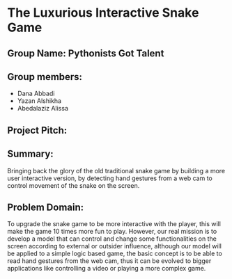 # The Luxurious Interactive Snake Game


## Group Name:  Pythonists Got Talent

## Group members: 

* Dana Abbadi
* Yazan Alshikha 
* Abedalaziz Alissa
  

## Project Pitch:

## Summary:

Bringing back the glory of the old traditional snake game  by building a more user interactive version, by detecting hand gestures from a web cam to control movement of the snake on the screen.                 

## Problem Domain:

To upgrade the snake game to be more interactive with the player, this will make the game 10 times more fun to play.  However, our real mission is to develop a model that can control and change some functionalities on the screen according to external or outsider influence, although our model will be applied to a simple logic based game, the basic concept is to be able to read hand gestures from the web cam, thus it can be evolved to bigger applications like controlling a video or playing a more complex game. 